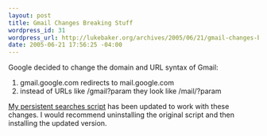```yaml
--- 
layout: post
title: Gmail Changes Breaking Stuff
wordpress_id: 31
wordpress_url: http://lukebaker.org/archives/2005/06/21/gmail-changes-breaking-stuff/
date: 2005-06-21 17:56:25 -04:00
---
```

Google decided to change the domain and URL syntax of Gmail:
<ol>
	<li>gmail.google.com redirects to mail.google.com</li>
	<li>instead of URLs like /gmail?param they look like /mail/?param</li>
</ol>
<a href="/upload/powergmail.user.js">My persistent searches script</a> has been updated to work with these changes. I would recommend uninstalling the original script and then installing the updated version.
